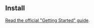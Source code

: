 
Install
-------

[Read the official "Getting Started" guide](https://api-platform.com/docs/core/getting-started).

